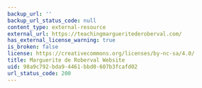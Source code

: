 ```yaml
---
backup_url: ''
backup_url_status_code: null
content_type: external-resource
external_url: https://teachingmargueritederoberval.com/
has_external_license_warning: true
is_broken: false
license: https://creativecommons.org/licenses/by-nc-sa/4.0/
title: Marguerite de Roberval Website
uid: 98a9c792-bda9-4461-bbd0-607b3fcafd02
url_status_code: 200
---
```

